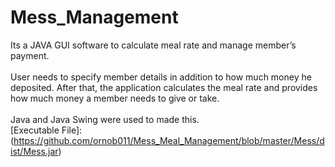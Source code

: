 # Mess_Management

Its a JAVA GUI software to calculate meal rate and manage member’s payment.\
\
User needs to specify member details in addition to how much money he deposited. After that, the application calculates the meal rate and provides how much money a member needs to give or take.\
\
Java and Java Swing were used to made this.
\
[Executable File]:(https://github.com/ornob011/Mess_Meal_Management/blob/master/Mess/dist/Mess.jar)
